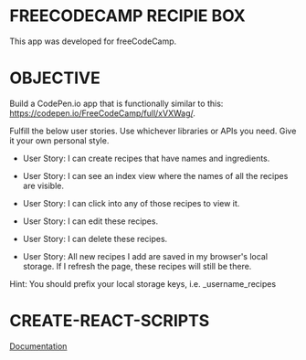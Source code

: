 # FREECODECAMP RECIPIE BOX

This app was developed for freeCodeCamp.

# OBJECTIVE

Build a CodePen.io app that is functionally similar to this: https://codepen.io/FreeCodeCamp/full/xVXWag/.

Fulfill the below user stories. Use whichever libraries or APIs you need. Give it your own personal style.

- User Story: I can create recipes that have names and ingredients.

- User Story: I can see an index view where the names of all the recipes are visible.

- User Story: I can click into any of those recipes to view it.

- User Story: I can edit these recipes.

- User Story: I can delete these recipes.

- User Story: All new recipes I add are saved in my browser's local storage. If I refresh the page, these recipes will still be there.

Hint: You should prefix your local storage keys, i.e. \_username_recipes

# CREATE-REACT-SCRIPTS

[Documentation](https://facebook.github.io/create-react-app/docs/documentation-intro)
